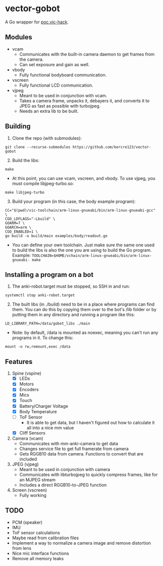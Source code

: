 # vector-gobot

A Go wrapper for [poc.vic-hack](https://github.com/torimos/poc.vic-hack).

## Modules

-   vcam
    -   Communicates with the built-in camera daemon to get frames from the camera.
    -   Can set exposure and gain as well.
-   vbody
    -   Fully functional bodyboard communication.
-   vscreen
    -   Fully functional LCD communication.
-   vjpeg
    -   Meant to be used in conjunction with vcam.
    -   Takes a camera frame, unpacks it, debayers it, and converts it to JPEG as fast as possible with turbojpeg.
    -   Needs an extra lib to be built.

## Building

1. Clone the repo (with submodules):

```
git clone --recurse-submodules https://github.com/kercre123/vector-gobot
```

2. Build the libs:

```
make
```

-   At this point, you can use vcam, vscreen, and vbody. To use vjpeg, you must compile libjpeg-turbo.so:

```
make libjpeg-turbo
```

3. Build your program (in this case, the body example program):

```
CC="$(pwd)/vic-toolchain/arm-linux-gnueabi/bin/arm-linux-gnueabi-gcc" \
CGO_LDFLAGS="-Lbuild" \
GOARM=7 \
GOARCH=arm \
CGO_ENABLED=1 \
go build -o build/main examples/body/readout.go
```

-   You can define your own toolchain. Just make sure the same one used to build the libs is also the one you are using to build the Go program. Example: `TOOLCHAIN=$HOME/vchain/arm-linux-gnueabi/bin/arm-linux-gnueabi- make`

## Installing a program on a bot

1. The anki-robot.target must be stopped, so SSH in and run:

```
systemctl stop anki-robot.target
```

2. The built libs (in ./build) need to be in a place where programs can find them. You can do this by copying them over to the bot's /lib folder or by putting them in any directory and running a program like this:

```
LD_LIBRARY_PATH=/data/gobot_libs ./main
```

-   Note: by default, /data is mounted as noexec, meaning you can't run any programs in it. To change this:

```
mount -o rw,remount,exec /data
```

## Features

1. Spine (vspine)
    -   [x] LEDs
    -   [x] Motors
    -   [x] Encoders
    -   [x] Mics
    -   [x] Touch
    -   [x] Battery/Charger Voltage
    -   [x] Body Temperature
    -   [ ] ToF Sensor
        -   It is able to get data, but I haven't figured out how to calculate it all into a nice mm value
    -   [x] Cliff Sensors
2. Camera (vcam)
    -   Communicates with mm-anki-camera to get data
    -   Changes service file to get full framerate from camera
    -   Gets RGGB10 data from camera. Functions to convert that are included
3. JPEG (vjpeg)
    -   Meant to be used in conjunction with camera 
    -   Communicates with libturbojpeg to quickly compress frames, like for an MJPEG stream
    -   Includes a direct RGGB10-to-JPEG function
4. Screen (vscreen)
    -   Fully working

## TODO

-   PCM (speaker)
-   IMU
-   ToF sensor calculations
-   Maybe read from calibration files
-   Implement a way to normalize a camera image and remove distortion from lens
-   Nice mic interface functions
-   Remove all memory leaks
